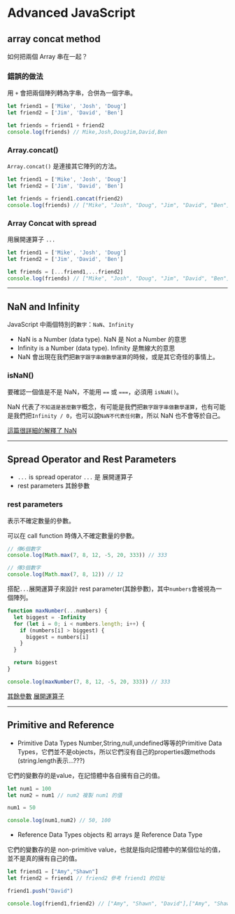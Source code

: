 # Advanced JavaScript

## array concat method

如何把兩個 Array 串在一起？

### 錯誤的做法

用 `+` 會把兩個陣列轉為字串，合併為一個字串。

```js
let friend1 = ['Mike', 'Josh', 'Doug']
let friend2 = ['Jim', 'David', 'Ben']

let friends = friend1 + friend2
console.log(friends) // Mike,Josh,DougJim,David,Ben
```

### Array.concat()

`Array.concat()` 是連接其它陣列的方法。

```js
let friend1 = ['Mike', 'Josh', 'Doug']
let friend2 = ['Jim', 'David', 'Ben']

let friends = friend1.concat(friend2)
console.log(friends) // ["Mike", "Josh", "Doug", "Jim", "David", "Ben"]
```

### Array Concat with spread
用展開運算子 `...`

```js
let friend1 = ['Mike', 'Josh', 'Doug']
let friend2 = ['Jim', 'David', 'Ben']

let friends = [...friend1,...friend2]
console.log(friends) // ["Mike", "Josh", "Doug", "Jim", "David", "Ben"]
```

---

## NaN and Infinity

JavaScript 中兩個特別的`數字`：`NaN`、`Infinity`

- NaN is a Number (data type). NaN 是 Not a Number 的意思
- Infinity is a Number (data type). Infinity 是無線大的意思
- NaN 會出現在我們把`數字跟字串做數學運算`的時候，或是其它奇怪的事情上。

### isNaN()

要確認一個值是不是 NaN，不能用 `==` 或 `===`，必須用 `isNaN()`。

NaN 代表了`不知道是甚麼數字`概念，有可能是我們把`數字跟字串做數學運算`，也有可能是我們把`Infinity / 0`，也可以說`NaN不代表任何數`，所以 NaN 也不會等於自己。

[這篇很詳細的解釋了 NaN](https://ithelp.ithome.com.tw/articles/10251553)

---

## Spread Operator and Rest Parameters

- `...` is spread operator `...` 是 展開運算子
- rest parameters 其餘參數

### rest parameters

表示不確定數量的參數。

可以在 call function 時傳入不確定數量的參數。

```js
// 傳6個數字
console.log(Math.max(7, 8, 12, -5, 20, 333)) // 333

// 傳3個數字
console.log(Math.max(7, 8, 12)) // 12
```

搭配`...`展開運算子來設計 rest parameter(其餘參數)，其中`numbers`會被視為一個陣列。

```js
function maxNumber(...numbers) {
  let biggest = -Infinity
  for (let i = 0; i < numbers.length; i++) {
    if (numbers[i] > biggest) {
      biggest = numbers[i]
    }
  }

  return biggest
}

console.log(maxNumber(7, 8, 12, -5, 20, 333)) // 333
```

[其餘參數](https://developer.mozilla.org/zh-TW/docs/Web/JavaScript/Reference/Functions/rest_parameters)
[展開運算子](https://developer.mozilla.org/zh-TW/docs/Web/JavaScript/Reference/Operators/Spread_syntax)

---

## Primitive and Reference
- Primitive Data Types
Number,String,null,undefined等等的Primitive Data Types，它們並不是objects，所以它們沒有自己的properties跟methods (string.length表示...???)

它們的變數存的是value，在記憶體中各自擁有自己的值。
```js
let num1 = 100
let num2 = num1 // num2 複製 num1 的值

num1 = 50

console.log(num1,num2) // 50, 100
```
- Reference Data Types
objects 和 arrays 是 Reference Data Type

它們的變數存的是 non-primitive value，也就是指向記憶體中的某個位址的值，並不是真的擁有自己的值。
```js
let friend1 = ["Amy","Shawn"]
let friend2 = friend1 // friend2 參考 friend1 的位址

friend1.push("David")

console.log(friend1,friend2) // ["Amy", "Shawn", "David"],["Amy", "Shawn", "David"]
```

